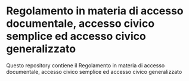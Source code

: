Regolamento in materia di accesso documentale, accesso civico semplice ed accesso civico generalizzato
======================================================================================================

Questo repository contiene il Regolamento in materia di accesso documentale, accesso civico semplice ed accesso civico generalizzato